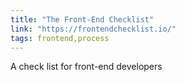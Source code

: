 ```yaml
---
title: "The Front-End Checklist"
link: "https://frontendchecklist.io/"
tags: frontend,process
---
```


A check list for front-end developers